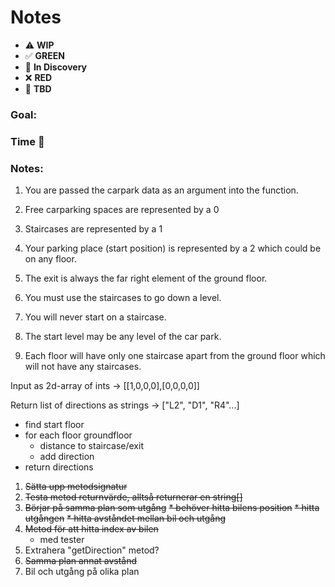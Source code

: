 # Notes

* ⚠️ **WIP**  
* ✅ **GREEN**  
* 🧠 **In Discovery**  
* ❌ **RED**  
* 📝 **TBD**  

### Goal: 
### Time 🍅
### Notes:

1. You are passed the carpark data as an argument into the function.

2. Free carparking spaces are represented by a 0

3. Staircases are represented by a 1

4. Your parking place (start position) is represented by a 2 which could be on any floor.

5. The exit is always the far right element of the ground floor.

6. You must use the staircases to go down a level.

7. You will never start on a staircase.

8. The start level may be any level of the car park.

9. Each floor will have only one staircase apart from the ground floor which will not have any staircases.

Input as 2d-array of ints -> [[1,0,0,0],[0,0,0,0]]

Return list of directions as strings -> ["L2", "D1", "R4"...]

* find start floor
* for each floor groundfloor
  * distance to staircase/exit
  * add direction
* return directions

1. ~~Sätta upp metodsignatur~~
2. ~~Testa metod returnvärde, alltså returnerar en string[]~~
3. ~~Börjar på samma plan som utgång~~
    ~~* behöver hitta bilens position~~
    ~~* hitta utgången~~
    ~~* hitta avståndet mellan bil och utgång~~
4. ~~Metod för att hitta index av bilen~~
    * med tester
5. Extrahera "getDirection" metod?
6. ~~Samma plan annat avstånd~~
7. Bil och utgång på olika plan